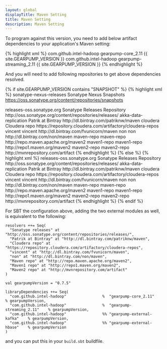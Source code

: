 ```yaml
---
layout: global
displayTitle: Maven Setting
title: Maven Setting
description: Maven Setting
---
```


To program against this version, you need to add below artifact dependencies to your application's Maven setting:

{% highlight xml %}
<dependencies>
<dependency>
<groupId>com.github.intel-hadoop</groupId>
<artifactId>gearpump-core_2.11</artifactId>
<version>{{ site.GEARPUMP_VERSION }}</version>
</dependency>
<dependency>
<groupId>com.github.intel-hadoop</groupId>
<artifactId>gearpump-streaming_2.11</artifactId>
<version>{{ site.GEARPUMP_VERSION }}</version>
</dependency>
</dependencies>
{% endhighlight %}

And you will need to add following repositories to get above dependencies resolved.

{% if site.GEARPUMP_VERSION contains "SNAPSHOT" %}
{% highlight xml %}
<repositories>
<repository>
  <id>sonatype-nexus-releases</id>
  <name>Sonatype Nexus Snapshots</name>
  <url>https://oss.sonatype.org/content/repositories/snapshots</url>

</repository>

<repository>
<id>releases-oss.sonatype.org</id>
<name>Sonatype Releases Repository</name>
<url>http://oss.sonatype.org/content/repositories/releases/</url>
</repository>

<repository>
    <id>akka-data-replication</id>
    <name>Patrik at Bintray</name>
    <url>http://dl.bintray.com/patriknw/maven</url>
</repository>

<repository>
    <id>cloudera</id>
    <name>Cloudera repo</name>
    <url>https://repository.cloudera.com/artifactory/cloudera-repos</url>
</repository>

<repository>
    <id>vincent</id>
    <name>vincent</name>
    <url>http://dl.bintray.com/fvunicorn/maven</url>
</repository>

<repository>
    <id>non</id>
    <name>non</name>
    <url>http://dl.bintray.com/non/maven</url>
</repository>

<repository>
    <id>maven-repo</id>
    <name>maven-repo</name>
    <url>http://repo.maven.apache.org/maven2</url>
</repository>

<repository>
    <id>maven1-repo</id>
    <name>maven1-repo</name>
    <url>http://repo1.maven.org/maven2</url>
</repository>

<repository>
    <id>maven2-repo</id>
    <name>maven2-repo</name>
    <url>http://mvnrepository.com/artifact</url>
</repository>

</repositories>
{% endhighlight %}
{% else %}
{% highlight xml %}
<repositories>
<repository>
<id>releases-oss.sonatype.org</id>
<name>Sonatype Releases Repository</name>
<url>http://oss.sonatype.org/content/repositories/releases/</url>
</repository>

<repository>
    <id>akka-data-replication</id>
    <name>Patrik at Bintray</name>
    <url>http://dl.bintray.com/patriknw/maven</url>
</repository>

<repository>
    <id>cloudera</id>
    <name>Cloudera repo</name>
    <url>https://repository.cloudera.com/artifactory/cloudera-repos</url>
</repository>

<repository>
    <id>vincent</id>
    <name>vincent</name>
    <url>http://dl.bintray.com/fvunicorn/maven</url>
</repository>

<repository>
    <id>non</id>
    <name>non</name>
    <url>http://dl.bintray.com/non/maven</url>
</repository>

<repository>
    <id>maven-repo</id>
    <name>maven-repo</name>
    <url>http://repo.maven.apache.org/maven2</url>
</repository>

<repository>
    <id>maven1-repo</id>
    <name>maven1-repo</name>
    <url>http://repo1.maven.org/maven2</url>
</repository>

<repository>
    <id>maven2-repo</id>
    <name>maven2-repo</name>
    <url>http://mvnrepository.com/artifact</url>
</repository>

</repositories>
{% endhighlight %}
{% endif %}

For SBT the configuration above, adding the two external modules as well, is equivalent to the following:

```
resolvers ++= Seq(
  "Sonatype releases" at "http://oss.sonatype.org/content/repositories/releases/",
  "Patrik at Bintray" at "http://dl.bintray.com/patriknw/maven",
  "Cloudera repo" at "https://repository.cloudera.com/artifactory/cloudera-repos",
  "vincent" at "http://dl.bintray.com/fvunicorn/maven",
  "non" at "http://dl.bintray.com/non/maven",
  "Maven repo" at "http://repo.maven.apache.org/maven2",
  "Maven1 repo" at "http://repo1.maven.org/maven2",
  "Maven2 repo" at "http://mvnrepository.com/artifact"
)

val gearpumpVersion = "0.7.5"

libraryDependencies ++= Seq(
  "com.github.intel-hadoop"                %  "gearpump-core_2.11"         % gearpumpVersion,
  "com.github.intel-hadoop"                %  "gearpump-streaming_2.11"    % gearpumpVersion,
  "com.github.intel-hadoop"                %% "gearpump-external-kafka"    % gearpumpVersion,
  "com.github.intel-hadoop"                %% "gearpump-external-hbase"    % gearpumpVersion
)
```

and you can put this in your `build.sbt` buildfile.